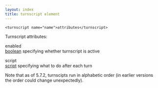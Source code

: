 ```yaml
---
layout: index
title: turnscript element
---
```


    <turnscript name="name">attributes</turnscript>

Turnscript attributes:

enabled  
[boolean](../types/boolean.html) specifying whether turnscript is active

script  
[script](../types/script.html) specifying what to do after each turn

Note that as of 5.7.2, turnscipts run in alphabetic order (in earlier versions the order could change unexpectedly).
